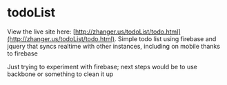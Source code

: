 todoList
========

View the live site here: [http://zhanger.us/todoList/todo.html](http://zhanger.us/todoList/todo.html).
Simple todo list using firebase and jquery that syncs realtime with other instances, including on mobile thanks to firebase

Just trying to experiment with firebase; next steps would be to use backbone or something to clean it up
